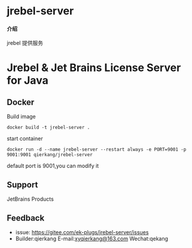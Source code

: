 # jrebel-server

#### 介绍
jrebel 提供服务

# Jrebel & Jet Brains License Server for Java


## Docker
Build image
```
docker build -t jrebel-server .
```

start container
```
docker run -d --name jrebel-server --restart always -e PORT=9001 -p 9001:9001 qierkang/jrebel-server
```
default port is 9001,you can modify it
## Support
JetBrains Products

## Feedback

+ issue: https://gitee.com/ek-plugs/jrebel-server/issues
+ Builder:qierkang E-mail:xyqierkang@163.com Wechat:qekang
